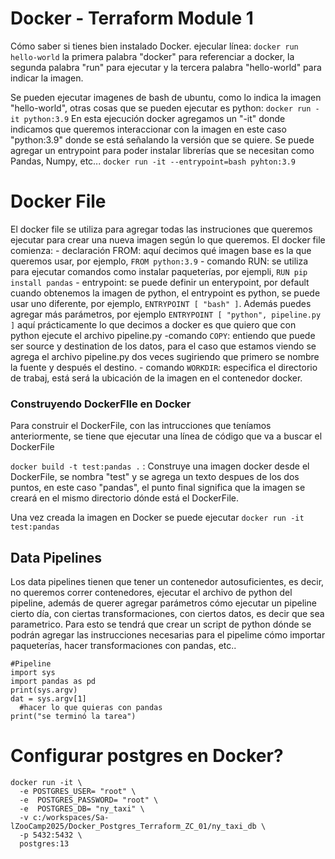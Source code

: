 # Docker - Terraform Module 1

Cómo saber si tienes bien instalado Docker. 
ejecular línea: ```docker run hello-world```
la primera palabra "docker" para referenciar a docker, la segunda palabra "run" para ejecutar y la tercera palabra "hello-world" para indicar la imagen.

Se pueden ejecutar imagenes de bash de ubuntu, como lo indica la imagen "hello-world", otras cosas que se pueden ejecutar es python:
```docker run -it python:3.9```
En esta ejecución docker agregamos un "-it" donde indicamos que queremos interaccionar con la imagen en este caso "python:3.9" donde se está señalando la versión que se quiere.
Se puede agregar un entrypoint para poder instalar librerías que se necesitan como Pandas, Numpy, etc...
```docker run -it --entrypoint=bash pyhton:3.9```

# Docker File
El docker file se utiliza para agregar todas las instruciones que queremos ejecutar para crear una nueva imagen según lo que queremos.
El docker file comienza:
    - declaración FROM: aquí decimos qué imagen base es la que queremos usar, por ejemplo, ```FROM python:3.9```
    - comando RUN: se utiliza para ejecutar comandos como instalar paqueterías, por ejempli, ```RUN pip install pandas```
    - entrypoint: se puede definir un enterypoint, por default cuando obtenemos la imagen de python, el entrypoint es python, se puede usar uno diferente, por ejemplo, ```ENTRYPOINT [ "bash" ]```. Además puedes agregar más parámetros, por ejemplo ```ENTRYPOINT [ "python", pipeline.py ]``` aquí prácticamente lo que decimos a docker es que quiero que con python ejecute el archivo pipeline.py
    -comando ```COPY```: entiendo que puede ser source y destination de los datos, para el caso que estamos viendo se agrega el archivo pipeline.py dos veces sugiriendo que primero se nombre la fuente y después el destino.
    - comando ```WORKDIR```:  especifica el directorio de trabaj, está será la ubicación de la imagen en el contenedor docker.

### Construyendo DockerFIle en Docker
Para construir el DockerFile, con las intrucciones que teníamos anteriormente, se tiene que ejecutar una línea de código que va a buscar el DockerFile 

```docker build -t test:pandas .``` : Construye una imagen docker desde el DockerFile, se nombra "test" y se agrega un texto despues de los dos puntos, en este caso "pandas", el punto final significa que la imagen se creará en el mismo directorio dónde está el DockerFile.

Una vez creada la imagen en Docker se puede ejecutar ```docker run -it test:pandas```

## Data Pipelines
Los data pipelines tienen que tener un contenedor autosuficientes, es decir, no queremos correr contenedores, ejecutar el archivo de python del pipeline, además de querer agregar parámetros cómo ejecutar un pipeline cierto día, con ciertas transformaciones, con ciertos datos, es decir que sea parametrico. 
Para esto se tendrá que crear un script de python dónde se podrán agregar las instrucciones necesarias para el pipelime cómo importar paqueterías, hacer transformaciones con pandas, etc..  

```
#Pipeline
import sys
import pandas as pd
print(sys.argv)
dat = sys.argv[1]
  #hacer lo que quieras con pandas
print("se terminó la tarea")

```


# Configurar postgres en Docker?

```
docker run -it \
  -e POSTGRES_USER= "root" \
  -e  POSTGRES_PASSWORD= "root" \
  -e  POSTGRES_DB= "ny_taxi" \
  -v c:/workspaces/Sa-lZooCamp2025/Docker_Postgres_Terraform_ZC_01/ny_taxi_db \
  -p 5432:5432 \
  postgres:13

```






